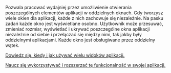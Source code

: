 ﻿Pozwala pracować wydajniej przez umożliwienie otwierania poszczególnych elementów aplikacji w oddzielnych oknach. Gdy tworzysz wiele okien dla aplikacji, każde z nich zachowuje się niezależnie. Na pasku zadań każde okno jest wyświetlane osobno. Użytkownik może przesuwać, zmieniać rozmiar, wyświetlać i ukrywać poszczególne okna aplikacji niezależnie od siebie i przełączać się między nimi, tak jakby były oddzielnymi aplikacjami. Każde okno jest obsługiwane przez oddzielny wątek.

[Dowiedz się, kiedy i jak używać wielu widoków aplikacji.](https://docs.microsoft.com/windows/uwp/design/layout/show-multiple-views)

[Naucz się wykorzystywać i rozszerzać tę funkcjonalność w swojej aplikacji.](https://github.com/Microsoft/WindowsTemplateStudio/blob/master/docs/UWP/features/multiple-views.md)
